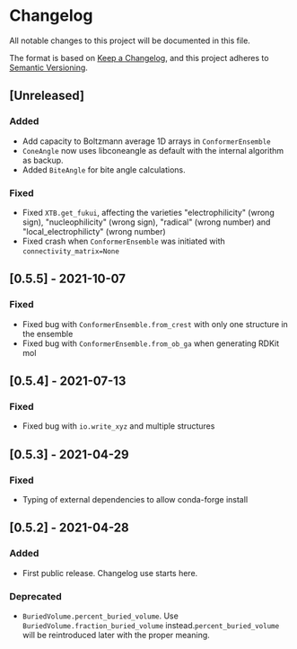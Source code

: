 # Changelog
All notable changes to this project will be documented in this file.

The format is based on [Keep a Changelog](https://keepachangelog.com/en/1.0.0/),
and this project adheres to [Semantic Versioning](https://semver.org/spec/v2.0.0.html).

## [Unreleased]

### Added
- Add capacity to Boltzmann average 1D arrays in `ConformerEnsemble`
- `ConeAngle` now uses libconeangle as default with the internal algorithm as backup.
- Added `BiteAngle` for bite angle calculations.

### Fixed
- Fixed `XTB.get_fukui`, affecting the varieties "electrophilicity" (wrong sign), "nucleophilicity" (wrong sign), "radical" (wrong number) and "local_electrophilicty" (wrong number)
- Fixed crash when `ConformerEnsemble` was initiated with `connectivity_matrix=None`

## [0.5.5] - 2021-10-07

### Fixed
- Fixed bug with `ConformerEnsemble.from_crest` with only one structure in the ensemble
- Fixed bug with `ConformerEnsemble.from_ob_ga` when generating RDKit mol 

## [0.5.4] - 2021-07-13

### Fixed
- Fixed bug with `io.write_xyz` and multiple structures

## [0.5.3] - 2021-04-29

### Fixed 
- Typing of external dependencies to allow conda-forge install

## [0.5.2] - 2021-04-28

### Added
- First public release. Changelog use starts here.

### Deprecated
- `BuriedVolume.percent_buried_volume`. Use `BuriedVolume.fraction_buried_volume` instead.`percent_buried_volume` will be reintroduced later with the proper meaning.

